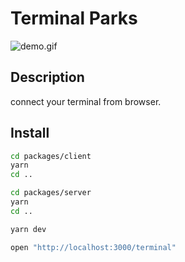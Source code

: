 Terminal Parks
====

![demo.gif](https://user-images.githubusercontent.com/17779386/116769656-a40c5080-aa78-11eb-9495-c02b4a0568ee.png)

## Description

connect your terminal from browser.

## Install

```sh
cd packages/client
yarn
cd ..

cd packages/server
yarn
cd ..

yarn dev

open "http://localhost:3000/terminal"
```
